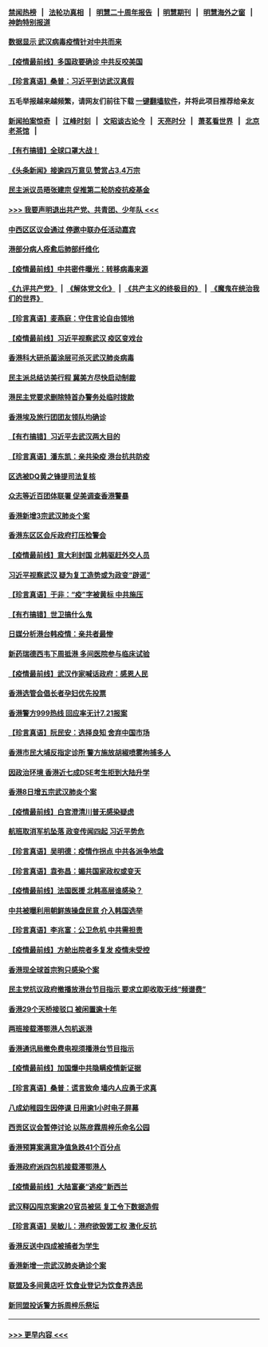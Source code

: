 #### [禁闻热榜](热点新闻.md?=0)  &nbsp;&nbsp;|&nbsp;&nbsp; [法轮功真相](https://github.com/gfw-breaker/truth/blob/master/README.md?=0) &nbsp;&nbsp;|&nbsp;&nbsp; [明慧二十周年报告](https://github.com/gfw-breaker/mh-reports/blob/master/README.md?=0) &nbsp;&nbsp;|&nbsp;&nbsp;[明慧期刊](https://github.com/gfw-breaker/mh-qikan) &nbsp;&nbsp;|&nbsp;&nbsp; [明慧海外之窗](https://github.com/gfw-breaker/mh-news/blob/master/README.md?=0) &nbsp;&nbsp;|&nbsp;&nbsp; [神韵特别报道](https://github.com/gfw-breaker/mh-news/blob/master/shenyun.md?=0)
#### [数据显示 武汉病毒疫情针对中共而来](../pages/nsc415/n11940697.md?t=03150602) 
#### [【疫情最前线】多国政要确诊 中共反咬美国](../pages/nsc415/n11938734.md?t=03150602) 
#### [【珍言真语】桑普：习近平到访武汉真假](../pages/nsc415/n11938896.md?t=03150602) 
#### 五毛举报越来越频繁，请网友们前往下载 [一键翻墙软件](https://github.com/gfw-breaker/ssr-accounts)，并将此项目推荐给亲友
#### [新闻拍案惊奇](https://github.com/gfw-breaker/banned-news/blob/master/pages/link4.md) &nbsp;&nbsp;|&nbsp;&nbsp; [江峰时刻](https://github.com/gfw-breaker/banned-news/blob/master/pages/link4.md) &nbsp;&nbsp;|&nbsp;&nbsp; [文昭谈古论今](https://github.com/gfw-breaker/banned-news/blob/master/pages/link4.md) &nbsp;&nbsp;|&nbsp;&nbsp; [天亮时分](https://github.com/gfw-breaker/banned-news/blob/master/pages/link4.md) &nbsp;&nbsp;|&nbsp;&nbsp; [萧茗看世界](https://github.com/gfw-breaker/banned-news/blob/master/pages/link4.md) &nbsp;&nbsp;|&nbsp;&nbsp; [北京老茶馆](https://github.com/gfw-breaker/banned-news/blob/master/pages/link4.md) &nbsp;&nbsp;|&nbsp;&nbsp; 
#### [【有冇搞错】全球口罩大战！](../pages/nsc415/n11938472.md?t=03150602) 
#### [《头条新闻》接逾四万意见 赞赏占3.4万宗](../pages/nsc415/n11936898.md?t=03150602) 
#### [民主派议员晤张建宗 促推第二轮防疫抗疫基金](../pages/nsc415/n11936899.md?t=03150602) 
#### [>>> 我要声明退出共产党、共青团、少年队 <<<](https://github.com/begood0513/goodnews/blob/master/quit/letter.md) 
#### [中西区区议会通过 停邀中联办任活动嘉宾](../pages/nsc415/n11936888.md?t=03150602) 
#### [港部分病人痊愈后肺部纤维化](../pages/nsc415/n11936846.md?t=03150602) 
#### [【疫情最前线】中共密件曝光：转移病毒来源](../pages/nsc415/n11936342.md?t=03150602) 
#### [《九评共产党》](https://github.com/begood0513/9ping.md/blob/master/README.md) &nbsp;|&nbsp; [《解体党文化》](../../../../jtdwh.md/blob/master/README.md)  &nbsp;|&nbsp; [《共产主义的终极目的》](../../../../gczydzjmd.md/blob/master/README.md) &nbsp;|&nbsp; [《魔鬼在统治我们的世界》](../../../../mgztzwmdsj.md/blob/master/README.md) 
#### [【珍言真语】麦燕庭：守住言论自由领地](../pages/nsc415/n11936215.md?t=03150602) 
#### [【疫情最前线】习近平视察武汉 疫区变戏台](../pages/nsc415/n11933377.md?t=03150602) 
#### [香港科大研杀菌涂层可杀灭武汉肺炎病毒](../pages/nsc415/n11933772.md?t=03150602) 
#### [民主派总结访美行程 冀美方尽快启动制裁](../pages/nsc415/n11933743.md?t=03150602) 
#### [港民主党要求删除特首办警务处临时拨款](../pages/nsc415/n11933730.md?t=03150602) 
#### [香港埃及旅行团团友领队均确诊](../pages/nsc415/n11933697.md?t=03150602) 
#### [【有冇搞错】习近平去武汉两大目的](../pages/nsc415/n11933210.md?t=03150602) 
#### [【珍言真语】潘东凯：亲共染疫 港台抗共防疫](../pages/nsc415/n11933162.md?t=03150602) 
#### [区选被DQ黄之锋提司法复核](../pages/nsc415/n11931195.md?t=03150602) 
#### [众志等近百团体联署 促美调查香港警暴](../pages/nsc415/n11931152.md?t=03150602) 
#### [香港新增3宗武汉肺炎个案](../pages/nsc415/n11931136.md?t=03150602) 
#### [香港东区区会斥政府打压检警会](../pages/nsc415/n11931086.md?t=03150602) 
#### [【疫情最前线】意大利封国 北韩驱赶外交人员](../pages/nsc415/n11930660.md?t=03150602) 
#### [习近平视察武汉 疑为复工造势或为政变“辟谣”](../pages/nsc415/n11930847.md?t=03150602) 
#### [【珍言真语】于非：“疫”字被黄标 中共施压](../pages/nsc415/n11930410.md?t=03150602) 
#### [【有冇搞错】世卫搞什么鬼](../pages/nsc415/n11930475.md?t=03150602) 
#### [日媒分析港台韩疫情：亲共者最惨](../pages/nsc415/n11928776.md?t=03150602) 
#### [新药瑞德西韦下周抵港 多间医院参与临床试验](../pages/nsc415/n11928462.md?t=03150602) 
#### [【疫情最前线】武汉作家喊话政府：感恩人民](../pages/nsc415/n11927940.md?t=03150602) 
#### [香港选管会倡长者孕妇优先投票](../pages/nsc415/n11928449.md?t=03150602) 
#### [香港警方999热线 回应率无计7.21报案](../pages/nsc415/n11928448.md?t=03150602) 
#### [【珍言真语】阮民安：选择良知 舍弃中国市场](../pages/nsc415/n11927705.md?t=03150602) 
#### [香港市民大埔反指定诊所 警方施放胡椒喷雾拘捕多人](../pages/nsc415/n11925774.md?t=03150602) 
#### [因政治环境 香港近七成DSE考生拒到大陆升学](../pages/nsc415/n11925759.md?t=03150602) 
#### [香港8日增五宗武汉肺炎个案](../pages/nsc415/n11925736.md?t=03150602) 
#### [【疫情最前线】白宫澄清川普无感染疑虑](../pages/nsc415/n11925567.md?t=03150602) 
#### [航班取消军机坠落 政变传闻四起 习近平势危](../pages/nsc415/n11925467.md?t=03150602) 
#### [【珍言真语】吴明德：疫情作拐点 中共各派争地盘](../pages/nsc415/n11925299.md?t=03150602) 
#### [【珍言真语】袁弥昌：媚共国家政权或变天](../pages/nsc415/n11923199.md?t=03150602) 
#### [【疫情最前线】法国医援 北韩高层谁感染？](../pages/nsc415/n11920850.md?t=03150602) 
#### [中共被曝利用朝鲜族操盘民意 介入韩国选举](../pages/nsc415/n11921006.md?t=03150602) 
#### [【珍言真语】李兆富：公卫危机 中共需担责](../pages/nsc415/n11920422.md?t=03150602) 
#### [【疫情最前线】方舱出院者多复发 疫情未受控](../pages/nsc415/n11918637.md?t=03150602) 
#### [香港现全球首宗狗只感染个案](../pages/nsc415/n11918710.md?t=03150602) 
#### [民主党抗议政府撤播放港台节目指示 要求立即收取无线“频谱费”](../pages/nsc415/n11918681.md?t=03150602) 
#### [香港29个天桥接驳口 被闲置逾十年](../pages/nsc415/n11918654.md?t=03150602) 
#### [两班接载滞鄂港人包机返港](../pages/nsc415/n11915855.md?t=03150602) 
#### [香港通讯局撤免费电视须播港台节目指示](../pages/nsc415/n11915831.md?t=03150602) 
#### [【疫情最前线】加国爆中共隐瞒疫情新证据](../pages/nsc415/n11915482.md?t=03150602) 
#### [【珍言真语】桑普：谎言致命 墙内人应勇于求真](../pages/nsc415/n11915169.md?t=03150602) 
#### [八成幼稚园生因停课 日用逾1小时电子屏幕](../pages/nsc415/n11913263.md?t=03150602) 
#### [西贡区议会暂停讨论 以陈彦霖周梓乐命名公园](../pages/nsc415/n11913248.md?t=03150602) 
#### [香港预算案满意净值急跌41个百分点](../pages/nsc415/n11913236.md?t=03150602) 
#### [香港政府派四包机接载滞鄂港人](../pages/nsc415/n11913211.md?t=03150602) 
#### [【疫情最前线】大陆富豪“逃疫”新西兰](../pages/nsc415/n11913160.md?t=03150602) 
#### [武汉释囚闯京案逾20官员被惩 复工令下数据造假](../pages/nsc415/n11912743.md?t=03150602) 
#### [【珍言真语】吴敏儿：港府欲毁罢工权 激化反抗](../pages/nsc415/n11912457.md?t=03150602) 
#### [香港反送中四成被捕者为学生](../pages/nsc415/n11910730.md?t=03150602) 
#### [香港新增一宗武汉肺炎确诊个案](../pages/nsc415/n11910724.md?t=03150602) 
#### [联盟及多间黄店吁 饮食业登记为饮食界选民](../pages/nsc415/n11910718.md?t=03150602) 
#### [新同盟投诉警方拆周梓乐祭坛](../pages/nsc415/n11910707.md?t=03150602) 

----
#### [ >>> 更早内容 <<< ](../indexes/nsc415-earlier.md)
